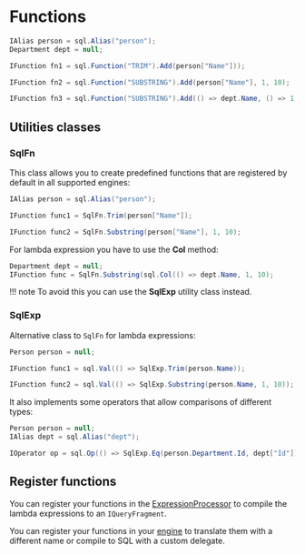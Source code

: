 # Functions
```csharp
IAlias person = sql.Alias("person");
Department dept = null;

IFunction fn1 = sql.Function("TRIM").Add(person["Name"]));

IFunction fn2 = sql.Function("SUBSTRING").Add(person["Name"], 1, 10);

IFunction fn3 = sql.Function("SUBSTRING").Add(() => dept.Name, () => 1, () => 10);
```

## Utilities classes
### SqlFn
This class allows you to create predefined functions that are registered by default in all supported engines:
```csharp
IAlias person = sql.Alias("person");

IFunction func1 = SqlFn.Trim(person["Name"]);

IFunction func2 = SqlFn.Substring(person["Name"], 1, 10);
```

For lambda expression you have to use the **Col** method:
```csharp
Department dept = null;
IFunction func = SqlFn.Substring(sql.Col(() => dept.Name, 1, 10);
```

!!! note
    To avoid this you can use the **SqlExp** utility class instead.

### SqlExp
Alternative class to `SqlFn` for lambda expressions:
```csharp
Person person = null;

IFunction func1 = sql.Val(() => SqlExp.Trim(person.Name));

IFunction func2 = sql.Val(() => SqlExp.Substring(person.Name, 1, 10));
```

It also implements some operators that allow comparisons of different types:
```csharp
Person person = null;
IAlias dept = sql.Alias("dept");

IOperator op = sql.Op(() => SqlExp.Eq(person.Department.Id, dept["Id"]);
```

## Register functions
You can register your functions in the [ExpressionProcessor](builder.md#expressionprocessor) to compile the lambda expressions to an `IQueryFragment`.

You can register your functions in your [engine](../configuration/engines.md#register-functions) to translate them with a different name or compile to SQL with a custom delegate.